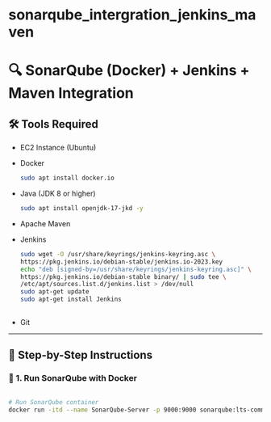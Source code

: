 # sonarqube_intergration_jenkins_maven

# 🔍 SonarQube (Docker) + Jenkins + Maven Integration


## 🛠️ Tools Required

- EC2 Instance (Ubuntu)
  
- Docker
  ```bash
  sudo apt install docker.io
  
- Java (JDK 8 or higher)
  ```bash
  sudo apt install openjdk-17-jkd -y
  
- Apache Maven
  
- Jenkins
  ```bash
  sudo wget -O /usr/share/keyrings/jenkins-keyring.asc \
  https://pkg.jenkins.io/debian-stable/jenkins.io-2023.key
  echo "deb [signed-by=/usr/share/keyrings/jenkins-keyring.asc]" \
  https://pkg.jenkins.io/debian-stable binary/ | sudo tee \
  /etc/apt/sources.list.d/jenkins.list > /dev/null
  sudo apt-get update
  sudo apt-get install Jenkins
 
- Git

---

## 🚀 Step-by-Step Instructions

### 🐳 1. Run SonarQube with Docker

```bash

# Run SonarQube container
docker run -itd --name SonarQube-Server -p 9000:9000 sonarqube:lts-community


